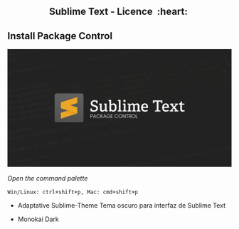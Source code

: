 <h2 align="center">Sublime Text - Licence &nbsp;:heart:&nbsp;</h2>

## Install Package Control

![python](./images/sublime.jpg)

_Open the command palette_

```
Win/Linux: ctrl+shift+p, Mac: cmd+shift+p
```

- Adaptative Sublime-Theme
Tema oscuro para interfaz de Sublime Text

- Monokai Dark

